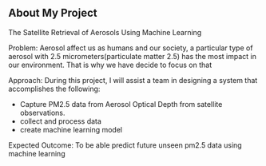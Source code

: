 ## About My Project

The Satellite Retrieval of Aerosols Using Machine Learning

Problem: Aerosol affect us as humans and our society, a particular type of aerosol with 2.5 micrometers(particulate matter 2.5) has the most impact in our environment. That is why we have decide to focus on that 

Approach: During this project, I will assist a team in designing a system that accomplishes the following:

  - Capture PM2.5 data from Aerosol Optical Depth from satellite observations.
  - collect and process data
  - create machine learning model

Expected Outcome: To be able predict future unseen pm2.5 data using machine learning

